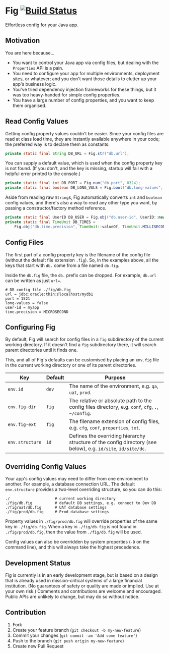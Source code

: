 # Fig [![Build Status][travis-status]][travis]
[travis-status]: https://travis-ci.org/willhains/fig.svg?branch=master
[travis]: https://travis-ci.org/willhains/fig

Effortless config for your Java app.

## Motivation

You are here because...

- You want to control your Java app via config files, but dealing with the `Properties` API is a pain.
- You need to configure your app for multiple environments, deployment sites, or whatever; and you don't want those details to clutter up your app's business logic.
- You've tried dependency injection frameworks for these things, but it was too heavy-handed for simple config properties.
- You have a large number of config properties, and you want to keep them organised.

## Read Config Values

Getting config property values couldn't be easier. Since your config files are read at class load time, they are instantly available anywhere in your code; the preferred way is to declare them as constants:

```java
private static final String DB_URL = Fig.str("db.url");
```

You can supply a default value, which is used when the config property key is not found. (If you don't, and the key is missing, startup will fail with a helpful error printed to the console.)

```java
private static final int DB_PORT = Fig.num("db.port", 8324);
private static final boolean DB_LONG_VALS = Fig.bool("db.long-values", true);
```

Aside from reading raw `String`s, Fig automatically converts `int` and `boolean` config values, and there's also a way to read any other type you want, by passing a constructor/factory method reference.

```java
private static final UserID DB_USER = Fig.obj("db.user-id", UserID::new);
private static final TimeUnit DB_TIMES =
	Fig.obj("db.time.precision", TimeUnit::valueOf, TimeUnit.MILLISECOND);
```

## Config Files

The first part of a config property key is the filename of the config file (without the default file extension `.fig`). So, in the examples above, all the keys that start with `db.` come from a file named `db.fig`.

Inside the `db.fig` file, the `db.` prefix can be dropped. For example, `db.url` can be written as just `url=`.

```properties
# DB config file ./fig/db.fig
url = jdbc:oracle:thin:@localhost/mydb1
port = 1521
long-values = false
user-id = myapp
time.precision = MICROSECOND
```

## Configuring Fig

By default, Fig will search for config files in a `fig` subdirectory of the current working directory. If it doesn't find a `fig` subdirectory there, it will search parent directories until it finds one.

This, and all of Fig's defaults can be customised by placing an `env.fig` file in the current working directory or one of its parent directories.

| Key             | Default | Purpose |
|-----------------|---------|---------|
| `env.id`        | `dev`   | The name of the environment, e.g. `qa`, `uat`, `prod`. |
| `env.fig-dir`   | `fig`   | The relative or absolute path to the config files directory, e.g. `conf`, `cfg`, `.`, `~/config`. |
| `env.fig-ext`   | `fig`   | The filename extension of config files, e.g. `cfg`, `conf`, `properties`, `txt`. |
| `env.structure` | `id`    | Defines the overriding hierarchy structure of the config directory (see below), e.g. `id/site`, `id/site/dc`. |

## Overriding Config Values

Your app's config values may need to differ from one environment to another. For example, a database connection URL. The default `env.structure` provides a two-level overriding structure, so you can do this:

```
./                    # current working directory
./fig/db.fig          # default DB settings, e.g. connect to Dev DB
./fig/uat/db.fig      # UAT database settings
./fig/prod/db.fig     # Prod database settings
```

Property values in `./fig/prod/db.fig` will override properties of the same key in `./fig/db.fig`. When a key in `./fig/db.fig` is not found in `./fig/prod/db.fig`, then the value from `./fig/db.fig` will be used.

Config values can also be overridden by system properties (`-D` on the command line), and this will always take the highest precedence.

## Development Status

Fig is currently is in an early development stage, but is based on a design that is already used in mission-critical systems of a large financial institution. (No guarantees of safety or quality are made or implied. Use at your own risk.) Comments and contributions are welcome and encouraged. Public APIs are unlikely to change, but may do so without notice.

## Contribution

1. Fork
2. Create your feature branch (`git checkout -b my-new-feature`)
3. Commit your changes (`git commit -am 'Add some feature'`)
4. Push to the branch (`git push origin my-new-feature`)
5. Create new Pull Request
